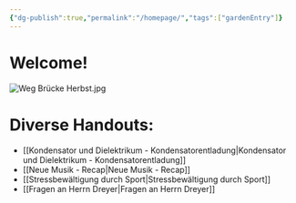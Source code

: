 ```yaml
---
{"dg-publish":true,"permalink":"/homepage/","tags":["gardenEntry"]}
---
```


# Welcome!
![Weg Brücke Herbst.jpg](/img/user/Weg%20Br%C3%BCcke%20Herbst.jpg)
# Diverse Handouts:
- [[Kondensator und Dielektrikum - Kondensatorentladung\|Kondensator und Dielektrikum - Kondensatorentladung]]
- [[Neue Musik - Recap\|Neue Musik - Recap]]
- [[Stressbewältigung durch Sport\|Stressbewältigung durch Sport]]
- [[Fragen an Herrn Dreyer\|Fragen an Herrn Dreyer]]